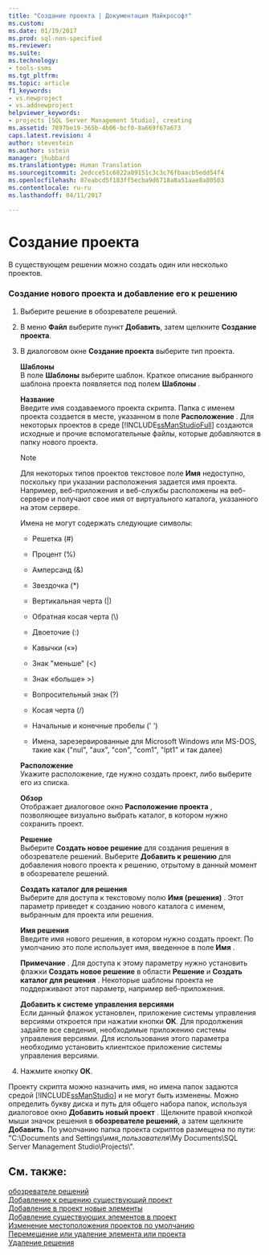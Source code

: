 ```yaml
---
title: "Создание проекта | Документация Майкрософт"
ms.custom: 
ms.date: 01/19/2017
ms.prod: sql-non-specified
ms.reviewer: 
ms.suite: 
ms.technology:
- tools-ssms
ms.tgt_pltfrm: 
ms.topic: article
f1_keywords:
- vs.newproject
- vs.addnewproject
helpviewer_keywords:
- projects [SQL Server Management Studio], creating
ms.assetid: 7897be19-365b-4b06-bcf0-8a669f67a673
caps.latest.revision: 4
author: stevestein
ms.author: sstein
manager: jhubbard
ms.translationtype: Human Translation
ms.sourcegitcommit: 2edcce51c6822a89151c3c3c76fbaacb5edd54f4
ms.openlocfilehash: 07eabcd5f183ff5ecba9d6718a8a51aae8a80503
ms.contentlocale: ru-ru
ms.lasthandoff: 04/11/2017

---
```

# <a name="create-a-project"></a>Создание проекта
В существующем решении можно создать один или несколько проектов.  
  
### <a name="to-create-a-new-project-and-add-it-to-a-solution"></a>Создание нового проекта и добавление его к решению  
  
1.  Выберите решение в обозревателе решений.  
  
2.  В меню **Файл** выберите пункт **Добавить**, затем щелкните **Создание проекта**.  
  
3.  В диалоговом окне  **Создание проекта** выберите тип проекта.  
  
    **Шаблоны**  
    В поле **Шаблоны** выберите шаблон. Краткое описание выбранного шаблона проекта появляется под полем **Шаблоны** .  
  
    **Название**  
    Введите имя создаваемого проекта скрипта. Папка с именем проекта создается в месте, указанном в поле **Расположение** . Для некоторых проектов в среде [!INCLUDE[ssManStudioFull](../../includes/ssmanstudiofull_md.md)] создаются исходные и прочие вспомогательные файлы, которые добавляются в папку нового проекта.  
  
    > [!NOTE]  
    > Для некоторых типов проектов текстовое поле **Имя** недоступно, поскольку при указании расположения задается имя проекта. Например, веб-приложения и веб-службы расположены на веб-сервере и получают свое имя от виртуального каталога, указанного на этом сервере.  
  
    Имена не могут содержать следующие символы:  
  
    -   Решетка (#)  
  
    -   Процент (%)  
  
    -   Амперсанд (&)  
  
    -   Звездочка (*)  
  
    -   Вертикальная черта (|)  
  
    -   Обратная косая черта (\\)  
  
    -   Двоеточие (:)  
  
    -   Кавычки («»)  
  
    -   Знак "меньше" (\<)  
  
    -   Знак «больше» >)  
  
    -   Вопросительный знак (?)  
  
    -   Косая черта (/)  
  
    -   Начальные и конечные пробелы (' ')  
  
    -   Имена, зарезервированные для Microsoft Windows или MS-DOS, такие как ("nul", "aux", "con", "com1", "lpt1" и так далее)  
  
    **Расположение**  
    Укажите расположение, где нужно создать проект, либо выберите его из списка.  
  
    **Обзор**  
    Отображает диалоговое окно **Расположение проекта** , позволяющее визуально выбрать каталог, в котором нужно сохранить проект.  
  
    **Решение**  
    Выберите **Создать новое решение** для создания решения в обозревателе решений. Выберите **Добавить к решению** для добавления нового проекта к решению, отрытому в данный момент в обозревателе решений.  
  
    **Создать каталог для решения**  
    Выберите для доступа к текстовому полю **Имя (решения)** . Этот параметр приведет к созданию нового каталога с именем, выбранным для проекта или решения.  
  
    **Имя решения**  
    Введите имя нового решения, в котором нужно создать проект. По умолчанию это поле использует имя, введенное в поле **Имя** .  
  
    **Примечание** . Для доступа к этому параметру нужно установить флажки **Создать новое решение** в области **Решение** и **Создать каталог для решения** . Некоторые шаблоны проекта не поддерживают этот параметр, например веб-приложения.  
  
    **Добавить к системе управления версиями**  
    Если данный флажок установлен, приложение системы управления версиями откроется при нажатии кнопки **ОК**. Для продолжения задайте все сведения, необходимые приложению системы управления версиями. Для использования этого параметра необходимо установить клиентское приложение системы управления версиями.  
  
4.  Нажмите кнопку **ОК**.  
  
Проекту скрипта можно назначить имя, но имена папок задаются средой [!INCLUDE[ssManStudio](../../includes/ssmanstudio_md.md)] и не могут быть изменены. Можно определить букву диска и путь для общего набора папок, используя диалоговое окно **Добавить новый проект** . Щелкните правой кнопкой мыши значок решения в **обозревателе решений**, а затем щелкните **Добавить**. По умолчанию папка проекта скриптов размещена по пути: "C:\Documents and Settings\\*имя_пользователя*\My Documents\SQL Server Management Studio\Projects\\\".  
  
## <a name="see-also"></a>См. также:  
[обозревателе решений](../../ssms/solution/solution-explorer.md)  
[Добавление к решению существующий проект](../../ssms/solution/add-an-existing-project-to-a-solution.md)  
[Добавление в проект новые элементы](../../ssms/solution/add-new-items-to-a-project.md)  
[Добавление существующих элементов в проект](../../ssms/solution/add-existing-items-to-a-project.md)  
[Изменение местоположения проектов по умолчанию](../../ssms/solution/change-the-default-location-for-projects.md)  
[Перемещение или удаление элемента или проекта](../../ssms/solution/remove-or-delete-an-item-or-project.md)  
[Удаление решения](../../ssms/solution/delete-a-solution.md)  
  


